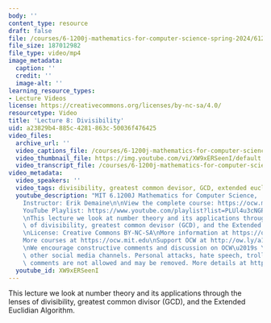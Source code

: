 ```yaml
---
body: ''
content_type: resource
draft: false
file: /courses/6-1200j-mathematics-for-computer-science-spring-2024/61200-sp24-lecture08-2024mar05_360p_16_9.mp4
file_size: 187012982
file_type: video/mp4
image_metadata:
  caption: ''
  credit: ''
  image-alt: ''
learning_resource_types:
- Lecture Videos
license: https://creativecommons.org/licenses/by-nc-sa/4.0/
resourcetype: Video
title: 'Lecture 8: Divisibility'
uid: a23829b4-885c-4281-863c-50036f476425
video_files:
  archive_url: ''
  video_captions_file: /courses/6-1200j-mathematics-for-computer-science-spring-2024/1nbxrnTlb8xzIffjCnaTesZ8bEgKO592i_transcript.webvtt
  video_thumbnail_file: https://img.youtube.com/vi/XW9xERSeenI/default.jpg
  video_transcript_file: /courses/6-1200j-mathematics-for-computer-science-spring-2024/1nbxrnTlb8xzIffjCnaTesZ8bEgKO592i_transcript.pdf
video_metadata:
  video_speakers: ''
  video_tags: divisibility, greatest common devisor, GCD, extended euclidean algorithm
  youtube_description: "MIT 6.1200J Mathematics for Computer Science,  Spring 2024\n\
    Instructor: Erik Demaine\n\nView the complete course: https://ocw.mit.edu/courses/6-1200j-mathematics-for-computer-science-spring-2024/\n\
    YouTube Playlist: https://www.youtube.com/playlist?list=PLUl4u3cNGP61VNvICqk2HXJTonnKgAc9d\n\
    \nThis lecture we look at number theory and its applications through the lenses\
    \ of divisibility, greatest common devisor (GCD), and the Extended Euclidian Algorithm.\n\
    \nLicense: Creative Commons BY-NC-SA\nMore information at https://ocw.mit.edu/terms\n\
    More courses at https://ocw.mit.edu\nSupport OCW at http://ow.ly/a1If50zVRlQ\n\
    \nWe encourage constructive comments and discussion on OCW\u2019s YouTube and\
    \ other social media channels. Personal attacks, hate speech, trolling, and inappropriate\
    \ comments are not allowed and may be removed. More details at https://ocw.mit.edu/comments."
  youtube_id: XW9xERSeenI
---
```

This lecture we look at number theory and its applications through the lenses of divisibility, greatest common divisor (GCD), and the Extended Euclidian Algorithm.